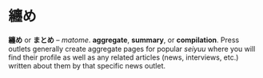 # 纏め

**纏め** or **まとめ** – _matome_. **aggregate**, **summary**, or **compilation**. Press outlets generally create aggregate pages for popular _seiyuu_ where you will find their profile as well as any related articles (news, interviews, etc.) written about them by that specific news outlet.
